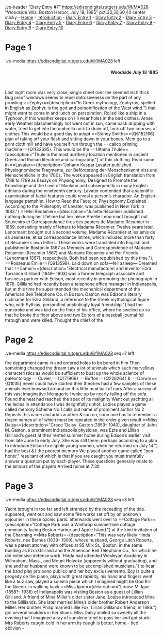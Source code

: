 .ve-header "Diary Entry #7" https://edisondigital.rutgers.edu/iiif/MA028 "Woodside Villa, Boston Harbor, July 18, 1885" pct:30,30,60,40 center sticky
    - [Home](/)
    - [Introduction](/introduction)
    - [Diary Entry 1](/1)
    - [Diary Entry 2](/2)
    - [Diary Entry 3](/3)
    - [Diary Entry 4](/4)
    - [Diary Entry 5](/5)
    - [Diary Entry 6](/6)
    - [Diary Entry 7](/7)
    - [Diary Entry 8](/8)
    - [Diary Entry 9](/9)
    - [Diary Entry 10](/10)

# Page 1

.ve-media https://edisondigital.rutgers.edu/iiif/MA028 left

<div style="text-align: right"><h4>Woodside July 18 1885</h4><br></div>

Last night room was very close, single sheet over me seemed inch thick Bug proof windows seems to repel obtrusiveness on the part of any prowling ==Zephyr=={description="In Greek mythology, Zephyrus, spelled in English as Zephyr, is the god and personification of the West wind."} that might want to come in and lunch on perspiration. Rolled like a ship in a Typhoon, if this weather keeps on I'll wear holes in the bed clothes. Arose early Weather blasphemingly hot went out in sun, came back dripping with water, tried to get into the umbrella rack to drain off, took off two courses of clothes This would be a good day to adopt ==Sidney Smiths=={Q6182166} plan of taking off your flesh and sitting down in your bones. Mem go to a print cloth mill and have yourself run through the ==calico printing machine=={Q1132695}. This would be the ==Ultama Thule=={description="Thule is the most northerly location mentioned in ancient Greek and Roman literature and cartography."} of thin clothing. Read some in ==Lavatar=={description="Johann Kaspar Lavater published Physiognomische Fragmente, zur Beförderung der Menschenkennt niss und Menschenliche in the 1780s. The work appeared in English translation from 1788 to 1799 as Essays on Physiognomy, Designed to Promote the Knowledge and the Love of Mankind and subsequently in many English editions during the nineteenth century. Lavater contended that a scientific examination of facial features could reveal a person’s character. An English- language pamphlet, How to Read the Face; or, Physiognomy Explained According to the Philosophy of Lavater, was published in New York in 1883."} ==Mm Recamier=={description="Juliette Récamier published nothing during her lifetime but her niece Amélie Lenormant brought out Souvenirs et Correspondance tires des papiers de Madame Récamier in 1859, consisting mainly of letters to Madame Récamier. Twelve years later, Lenormant brought out a second volume, Madame Récamier et les amis de sa Jeunesse, et sa correspondance intime, which included more than forty of Récamier’s own letters. These works were translated into English and published in Boston in 1867 as Memoirs and Correspondence of Madame Récamier (Récamier 1867) and Madame Récamier and Her Friends (Lenormant 1867), respectively. Both had been republished by this time."}, ==Rosseaus Emilé=={Q913599}. Laid down on sofa—fell asleep— Dreamed that ==Damon=={description="Electrical manufacturer and inventor Ezra Torrance Gilliland (1848– 1903) was a former telegraph associate and business partner with Edison, most recently in promoting the phonograph in 1878. Gilliland had recently been a telephone office manager in Indianapolis, but at this time he superintended the mechanical department of the American Bell Telephone Co. in Boston. Damon was Edison’s literary nickname for Ezra Gilliland, a reference to the Greek mythological figure who, with Pythias, personified unstintingly loyal friendship."} had the sunstroke and was laid on the floor of his office, where he swelled up so that he broke the floor above and two Editors of a baseball journal fell through and were killed. Thought the chief of the

# Page 2

.ve-media https://edisondigital.rutgers.edu/iiif/MA028 seq=2 left

fire department came in and ordered holes to be bored in him Then something changed the dream saw a lot of animals which such marvellous characteristics as would be sufficient to bust up the whole science of paleontology ==Cuvier,=={Q171969} ==Buffon=={Q229264} & ==Darwin=={Q1035} never could have started their theories had a few samples of these animals ever browsed around on this little mud ball of ours After a survey of this vast imaginative Menagerie I woke up by nearly falling off the sofa. Found the heat had reached the apex of its malignity Went out yachting all the ladies in attendance I was delightfully unhot. Ladies played a game called memory Scheme No 1 calls out name of prominent author No 2 Repeats this name and adds another & son on, soon one has to remember a dozen names all of which must be repeated in the order given result ==Miss Daisy=={description="Grace 'Daisy' Gaston (1859– 1940), daughter of John M. Gaston, a prominent Indianapolis physician, was Ezra and Lillian Gilliland’s guest at their rented summer home during Edison’s earlier visit from late June to early July. She was still there, perhaps according to a plan to introduce Edison to eligible young women, when he returned on July 14."} had the best & I the poorest memory We played another game called "pon honor," resultant of which is that if you are caught you must truthfully answer a question put by each player. These questions generally relate to the amours of the players Arrived home at 7:30

# Page 3

.ve-media https://edisondigital.rutgers.edu/iiif/MA028 seq=3 left

Yacht brought in too far and left stranded by the receeding of the tide. suppered, went out and saw some fire works set off by an unknown sojourner in these ozonic parts. afterwards went over to ==Cottage Park=={description="Cottage Park was a Winthrop summertime cottage community facing Boston Harbor and Apple Island."} at the kind invitation of the Charming ==Mrs Roberts=={description="This was very likely Hinda Roberts, née Barnes (1839– 1909), whose husband, George Litch Roberts, was a patent attorney with offices at 95 Milk St., Boston, in the same building as Ezra Gilliland and the American Bell Telephone Co., for which he did extensive defense work. Hinda had attended Wesleyan Academy in Wilbraham, Mass., and Mount Holyoke (apparently without graduating), and she and her husband were known to be accomplished musicians."} to hear the band play pro bono publico and her boy exclusivemento. Boy is quite a progedy on the piano, plays with great rapidity, his hand and fingers went like a buz saw, played a solemn piece which I imagined might be God Kill the Queen. In walking back ==Miss Igoe=={description="Louise M. Igoe (1858?– 1936) of Indianapolis was visiting Boston as a guest of Lillian Gilliland. A friend of Mina Miller’s older sister Jane, Louise introduced Mina to the Gillilands. She later married Mina’s older brother Robert Anderson Miller. Her brother Philip married Lillie Fox, Lillian Gilliland’s friend, in 1886."} got several boulders in her shoes. Miss Daisy smiled so sweetly all the evening that I imagined a ray of sunshine tried to pass her and got stuck. Mrs Roberts caught cold in her arm its cough is better, home - bed - oblivion -
